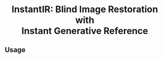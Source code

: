 <div align="center">
<h1>InstantIR: Blind Image Restoration with</br>Instant Generative Reference</h1>
</div>

## Usage
<!-- ### Online Demo

### Quick start
#### 1. Clone this repo and setting up environment
```sh
git clone https://github.com/JY-Joy/InstantIR.git
cd InstantIR
conda create -n instantir python=3.9 -y
conda activate instantir
pip install -r requirements.txt
```

#### 2. Download pre-trained models

InstantIR is built on SDXL and DINOv2. You can download them either directly from 🤗 huggingface or using Python package.

| 🤗 link | Python command
| :--- | :----------
|[SDXL](https://huggingface.co/stabilityai/stable-diffusion-xl-base-1.0) | `hf_hub_download(repo_id="stabilityai/stable-diffusion-xl-base-1.0")`
|[facebook/dinov2-large](https://huggingface.co/facebook/dinov2-large) | `hf_hub_download(repo_id="facebook/dinov2-large")`
|[InstantX/InstantIR](https://huggingface.co/InstantX/InstantIR) | `hf_hub_download(repo_id="InstantX/InstantIR")`

Note: Make sure to import the package first with `from huggingface_hub import hf_hub_download` if you are using Python script.

#### 3. Inference

You can run InstantIR inference using `infer.sh` with the following arguments specified.

```sh
infer.sh \
    --sdxl_path <path_to_SDXL> \
    --vision_encoder_path <path_to_DINOv2> \
    --instantir_path <path_to_InstantIR> \
    --test_path <path_to_input> \
    --out_path <path_to_output>
```

See `infer.py` for more config options. 

#### 4. Using tips

InstantIR is powerful, but with your help it can do better. InstantIR's flexible pipeline makes it tunable to a large extent. Here are some tips we found particularly useful for various cases you may encounter:
- **Over-smoothing**: reduce `--cfg` to 3.0～5.0. Higher CFG scales can sometimes rigid lines or lack of details.
- **Low fidelity**: set `--preview_start` to 0.1~0.4 to preserve fidelity from inputs. The previewer can yield misleading references when input latent is too noisy. In such cases, we suggest to disable the previewer at early timesteps.
- **Local distortions**: set `--creative_start` to 0.6~0.8. This will let InstantIR render freely in the late diffusion process, where the high-frequency details are generated. Smaller `--creative_start` spares more spaces for creative restoration, but will diminish fidelity.
- **Faster inference**: higher `--preview_start` and lower `--creative_start` can both reduce computational costs and accelerate InstantIR inference.

> [!CAUTION]
> These features are training-free and thus experimental. If you would like to try, we suggest to tune these parameters case-by-case.

### Use InstantIR with diffusers 🧨

InstantIR is fully compatible with `diffusers` and is supported by all those powerful features in this package. You can directly load InstantIR via `diffusers` snippet:

```py
# !pip install diffusers opencv-python transformers accelerate
import torch
from PIL import Image

from diffusers import DDPMScheduler
from schedulers.lcm_single_step_scheduler import LCMSingleStepScheduler

from module.ip_adapter.utils import load_adapter_to_pipe
from pipelines.sdxl_instantir import InstantIRPipeline

# suppose you have InstantIR weights under ./models
instantir_path = f'./models'

# load pretrained models
pipe = InstantIRPipeline.from_pretrained('stabilityai/stable-diffusion-xl-base-1.0', torch_dtype=torch.float16)

# load adapter
load_adapter_to_pipe(
    pipe,
    f"{instantir_path}/adapter.pt",
    image_encoder_or_path = 'facebook/dinov2-large',
)

# load previewer lora
pipe.prepare_previewers(instantir_path)
pipe.scheduler = DDPMScheduler.from_pretrained('stabilityai/stable-diffusion-xl-base-1.0', subfolder="scheduler")
lcm_scheduler = LCMSingleStepScheduler.from_config(pipe.scheduler.config)

# load aggregator weights
pretrained_state_dict = torch.load(f"{instantir_path}/aggregator.pt")
pipe.aggregator.load_state_dict(pretrained_state_dict)

# send to GPU and fp16
pipe.to(device='cuda', dtype=torch.float16)
pipe.aggregator.to(device='cuda', dtype=torch.float16)
```

Then, you just need to call the `pipe` and InstantIR will handle your image!

```py
# load a broken image
low_quality_image = Image.open('./assets/sculpture.png').convert("RGB")

# InstantIR restoration
image = pipe(
    image=low_quality_image,
    previewer_scheduler=lcm_scheduler,
).images[0]
```

### Deploy local gradio demo

We provide a python script to launch a local gradio demo of InstantIR, with basic and some advanced features implemented. Start by running the following command in your terminal:

```sh
INSTANTIR_PATH=<path_to_InstantIR> python gradio_demo/app.py
```

Then, visit your local demo via your browser at `http://localhost:7860`.


## ⚙️ Training
